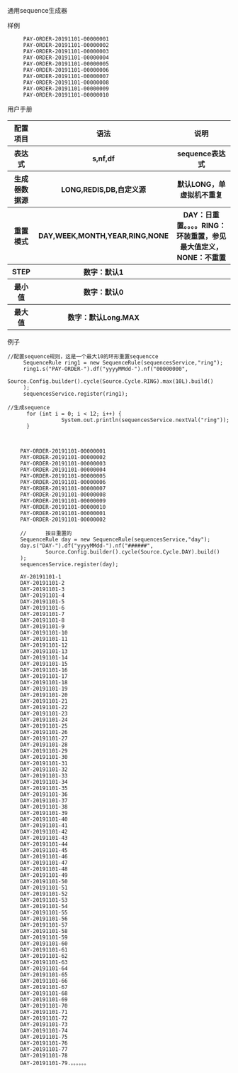 通用sequence生成器

样例
        
      
         
         PAY-ORDER-20191101-00000001
         PAY-ORDER-20191101-00000002
         PAY-ORDER-20191101-00000003
         PAY-ORDER-20191101-00000004
         PAY-ORDER-20191101-00000005
         PAY-ORDER-20191101-00000006
         PAY-ORDER-20191101-00000007
         PAY-ORDER-20191101-00000008
         PAY-ORDER-20191101-00000009
         PAY-ORDER-20191101-00000010
         
        


 
    
    
用户手册
<table>
    <tr>
        <th>配置项目</th>
        <th>语法</th>
        <th>说明</th>
    </tr>
    <tr>
        <th>表达式</th>
        <th>s,nf,df</th>
        <th>sequence表达式</th>
    </tr>
    <tr>
        <th>生成器数据源</th>
        <th>LONG,REDIS,DB,自定义源</th>
        <th>默认LONG，单虚拟机不重复</th>
    </tr>
    <tr>
        <th>重置模式</th>
        <th>DAY,WEEK,MONTH,YEAR,RING,NONE</th>
        <th>DAY：日重置。。。。RING：环装重置，参见最大值定义，NONE：不重置</th>
    </tr>
    <tr>
        <th>STEP</th>
        <th>数字：默认1</th>
        <th></th>
    </tr>
    <tr>
        <th>最小值</th>
        <th>数字：默认0</th>
        <th></th>
    </tr>
    <tr>
        <th>最大值</th>
        <th>数字：默认Long.MAX</th>
        <th></th>
    </tr>
</table>


例子

    //配置sequence规则，这是一个最大10的环形重置sequencce
         SequenceRule ring1 = new SequenceRule(sequencesService,"ring");
         ring1.s("PAY-ORDER-").df("yyyyMMdd-").nf("00000000",
                 Source.Config.builder().cycle(Source.Cycle.RING).max(10L).build()
         );
         sequencesService.register(ring1);
         
    //生成sequence    
          for (int i = 0; i < 12; i++) {
                     System.out.println(sequencesService.nextVal("ring"));
          }
                 
                 
        
        PAY-ORDER-20191101-00000001
        PAY-ORDER-20191101-00000002
        PAY-ORDER-20191101-00000003
        PAY-ORDER-20191101-00000004
        PAY-ORDER-20191101-00000005
        PAY-ORDER-20191101-00000006
        PAY-ORDER-20191101-00000007
        PAY-ORDER-20191101-00000008
        PAY-ORDER-20191101-00000009
        PAY-ORDER-20191101-00000010
        PAY-ORDER-20191101-00000001
        PAY-ORDER-20191101-00000002
        
        //      按日重置的
        SequenceRule day = new SequenceRule(sequencesService,"day");
        day.s("DAY-").df("yyyyMMdd-").nf("######",
                Source.Config.builder().cycle(Source.Cycle.DAY).build()
        );
        sequencesService.register(day);
        
        AY-20191101-1
        DAY-20191101-2
        DAY-20191101-3
        DAY-20191101-4
        DAY-20191101-5
        DAY-20191101-6
        DAY-20191101-7
        DAY-20191101-8
        DAY-20191101-9
        DAY-20191101-10
        DAY-20191101-11
        DAY-20191101-12
        DAY-20191101-13
        DAY-20191101-14
        DAY-20191101-15
        DAY-20191101-16
        DAY-20191101-17
        DAY-20191101-18
        DAY-20191101-19
        DAY-20191101-20
        DAY-20191101-21
        DAY-20191101-22
        DAY-20191101-23
        DAY-20191101-24
        DAY-20191101-25
        DAY-20191101-26
        DAY-20191101-27
        DAY-20191101-28
        DAY-20191101-29
        DAY-20191101-30
        DAY-20191101-31
        DAY-20191101-32
        DAY-20191101-33
        DAY-20191101-34
        DAY-20191101-35
        DAY-20191101-36
        DAY-20191101-37
        DAY-20191101-38
        DAY-20191101-39
        DAY-20191101-40
        DAY-20191101-41
        DAY-20191101-42
        DAY-20191101-43
        DAY-20191101-44
        DAY-20191101-45
        DAY-20191101-46
        DAY-20191101-47
        DAY-20191101-48
        DAY-20191101-49
        DAY-20191101-50
        DAY-20191101-51
        DAY-20191101-52
        DAY-20191101-53
        DAY-20191101-54
        DAY-20191101-55
        DAY-20191101-56
        DAY-20191101-57
        DAY-20191101-58
        DAY-20191101-59
        DAY-20191101-60
        DAY-20191101-61
        DAY-20191101-62
        DAY-20191101-63
        DAY-20191101-64
        DAY-20191101-65
        DAY-20191101-66
        DAY-20191101-67
        DAY-20191101-68
        DAY-20191101-69
        DAY-20191101-70
        DAY-20191101-71
        DAY-20191101-72
        DAY-20191101-73
        DAY-20191101-74
        DAY-20191101-75
        DAY-20191101-76
        DAY-20191101-77
        DAY-20191101-78
        DAY-20191101-79.。。。。。。




     